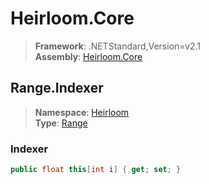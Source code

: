 # Heirloom.Core

> **Framework**: .NETStandard,Version=v2.1  
> **Assembly**: [Heirloom.Core][0]  

## Range.Indexer

> **Namespace**: [Heirloom][0]  
> **Type**: [Range][1]  

### Indexer

```cs
public float this[int i] { get; set; }
```

[0]: ../../../Heirloom.Core.md
[1]: ../Range.md
